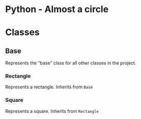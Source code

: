 # Python - Almost a circle


# Classes 

## Base
Represents the "base" class for all other classes in the project. 

### Rectangle

Represents a rectangle. Inherits from `Base`

### Square

Represents a square. Inherits from `Rectangle` 